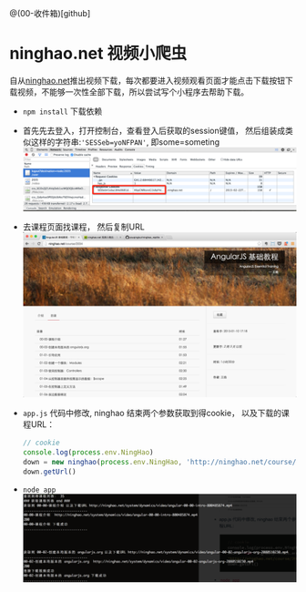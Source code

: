 @(00-收件箱)[github]

# ninghao.net 视频小爬虫

自从[ninghao.net](ninghao.net)推出视频下载，每次都要进入视频观看页面才能点击下载按钮下载视频，不能够一次性全部下载，所以尝试写个小程序去帮助下载。
- `npm install`   下载依赖
- 首先先去登入，打开控制台，查看登入后获取的session键值， 然后组装成类似这样的字符串:`'SESSeb=yoNFPAN'`,  即some=someting
![Alt text](./img/1422602564164.png)

- 去课程页面找课程， 然后复制URL
![Alt text](./img/1422602832256.png)

- `app.js` 代码中修改, ninghao 结束两个参数获取到得cookie， 以及下载的课程URL：
	```js
	// cookie 
	console.log(process.env.NingHao)
	down = new ninghao(process.env.NingHao, 'http://ninghao.net/course/2034')
	down.getUrl()
	```

- `node app` 
![Alt text](./img/1422603129832.png)









